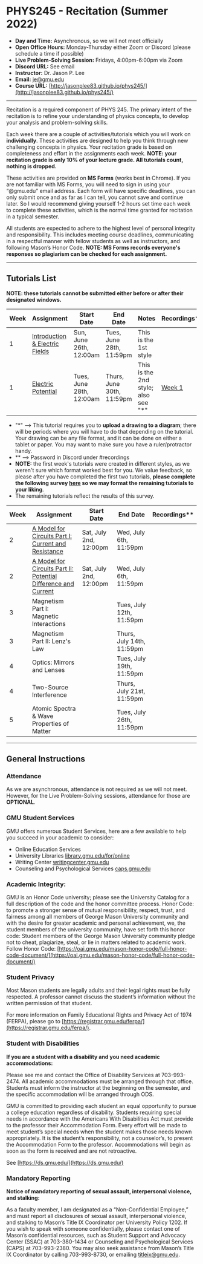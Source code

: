 # PHYS245 - Recitation (Summer 2022)

- **Day and Time:** Asynchronous, so we will not meet officially
- **Open Office Hours:** Monday-Thursday either Zoom or Discord (please schedule a time if possible)
- **Live Problem-Solving Session:** Fridays, 4:00pm-6:00pm via Zoom
- **Discord URL:** See email
- **Instructor:** Dr. Jason P. Lee
- **Email:** [je@gmu.edu](je@gmu.edu)
- **Course URL:** [http://jasonplee83.github.io/phys245/](http://jasonplee83.github.io/phys245/)

_____

Recitation is a required component of PHYS 245. The primary intent of the recitation is to refine your understanding of physics concepts, to develop your analysis and problem-solving skills.

Each week there are a couple of activities/tutorials which you will work on **individually**. These activities are designed to help you think through new challenging concepts in physics. Your recitation grade is based on completeness and effort in the assignments each week. **NOTE: your recitation grade is only 10% of your lecture grade. All tutorials count, nothing is dropped.**

These activities are provided on **MS Forms** (works best in Chrome). If you are not familiar with MS Forms, you will need to sign in using your “@gmu.edu” email address. Each form will have specific deadlines, you can only submit once and as far as I can tell, you cannot save and continue later. So I would recommend giving yourself 1-2 hours set time each week to complete these activities, which is the normal time granted for recitation in a typical semester.

All students are expected to adhere to the highest level of personal integrity and responsibility. This includes meeting course deadlines, communicating in a respectful manner with fellow students as well as instructors, and following Mason’s Honor Code. **NOTE: MS Forms records everyone's responses so plagiarism can be checked for each assignment.**

_____

## Tutorials List
**NOTE: these tutorials cannot be submitted either before or after their designated windows.**

| Week | Assignment                                                              | Start Date               | End Date                  | Notes                               | Recordings** |
| ---- | ----------------------------------------------------------------------- | ------------------------ | ------------------------- | ----------------------------------- | ---------- |
| 1    | [Introduction & Electric Fields](https://forms.office.com/r/Tp5EH5CxPh) | Sun, June 26th, 12:00am  | Tues, June 28th, 11:59pm  | This is the 1st style               |            |
| 1    | [Electric Potential](https://forms.office.com/r/j4rzzPAAjX)             | Tues, June 28th, 12:00am | Thurs, June 30th, 11:59pm | This is the 2nd style; also see "*" |  [Week 1](https://gmu.zoom.us/rec/play/FwWPtRKz1OGeVjzRwvFHP7xThbzeDjbfhMSsFODZLGYEmqOf8vqrLkF1oLh5PIwUeaYW3RRBxeodSxnj.c4ixzWDfujY_SbcX)          |

- "*" --> This tutorial requires you to **upload a drawing to a diagram**; there will be periods where you will have to do that depending on the tutorial. Your drawing can be any file format, and it can be done on either a tablet or paper. You may want to make sure you have a ruler/protractor handy.
- ** --> Password in Discord under #recordings
- **NOTE:** the first week's tutorials were created in different styles, as we weren't sure which format worked best for you. We value feedback, so please after you have completed the first two tutorials, **please complete the following survey [here](https://forms.office.com/r/ieZCB5qeZ0) so we may format the remaining tutorials to your liking**.
- The remaining tutorials reflect the results of this survey.

| Week | Assignment                                                     | Start Date | End Date                  | Recordings** |
| ---- | -------------------------------------------------------------- | ---------- | ------------------------- | ---------- |
| 2    | [A Model for Circuits Part I: Current and Resistance](https://forms.office.com/r/CGv4n1jcb3)            | Sat, July 2nd, 12:00pm           | Wed, July 6th, 11:59pm    |            |
| 2    | [A Model for Circuits Part II: Potential Difference and Current](https://forms.office.com/r/RHhMFGL15a) | Sat, July 2nd, 12:00pm           | Wed, July 6th, 11:59pm    |            |
| 3    | Magnetism Part I: Magnetic Interactions                        |            | Tues, July 12th, 11:59pm  |            |
| 3    | Magnetism Part II: Lenz's Law                                  |            | Thurs, July 14th, 11:59pm |            |
| 4    | Optics: Mirrors and Lenses                                     |            | Tues, July 19th, 11:59pm  |            |
| 4    | Two-Source Interference                                        |            | Thurs, July 21st, 11:59pm |            |
| 5    | Atomic Spectra & Wave Properties of Matter                     |            | Tues, July 26th, 11:59pm  |            |

_____

## General Instructions

### Attendance
As we are asynchronous, attendance is not required as we will not meet. However, for the Live Problem-Solving sessions, attendance for those are **OPTIONAL**.

### GMU Student Services
GMU offers numerous Student Services, here are a few available to help you succeed in your academic to consider:
- Online Education Services
- University Libraries [library.gmu.edu/for/online](library.gmu.edu/for/online)
- Writing Center [writingcenter.gmu.edu](writingcenter.gmu.edu)
- Counseling and Psychological Services [caps.gmu.edu](caps.gmu.edu)

### Academic Integrity:
GMU is an Honor Code university; please see the University Catalog for a full description of the code and the honor committee process. Honor Code: to promote a stronger sense of mutual responsibility, respect, trust, and fairness among all members of George Mason University community and with the desire for greater academic and personal achievement, we, the student members of the university community, have set forth this honor code: Student members of the George Mason University community pledge not to cheat, plagiarize, steal, or lie in matters related to academic work. Follow Honor Code: [https://oai.gmu.edu/mason-honor-code/full-honor-code-document/](https://oai.gmu.edu/mason-honor-code/full-honor-code-document/)

### Student Privacy 

Most Mason students are legally adults and their legal rights must be fully respected. A professor cannot discuss the student’s information without the written permission of that student.

For more information on Family Educational Rights and Privacy Act of 1974 (FERPA), please go to [https://registrar.gmu.edu/ferpa/](https://registrar.gmu.edu/ferpa/).

### Student with Disabilities
**If you are a student with a disability and you need academic accommodations:**

Please see me and contact the Office of Disability Services at 703-993-2474. All academic accommodations must be arranged through that office. Students must inform the instructor at the beginning on the semester, and the specific accommodation will be arranged through ODS.

GMU is committed to providing each student an equal opportunity to pursue a college education regardless of disability. Students requiring special needs in accordance with the Americans With Disabilities Act must provide to the professor their Accommodation Form. Every effort will be made to meet student’s special needs when the student makes those needs known appropriately. It is the student’s responsibility, not a counselor’s, to present the Accommodation Form to the professor. Accommodations will begin as soon as the form is received and are not retroactive.

See [https://ds.gmu.edu/](https://ds.gmu.edu/)

### Mandatory Reporting
**Notice of mandatory reporting of sexual assault, interpersonal violence, and stalking:**

As a faculty member, I am designated as a “Non-Confidential Employee,” and must report all disclosures of sexual assault, interpersonal violence, and stalking to Mason’s Title IX Coordinator per University Policy 1202. If you wish to speak with someone confidentially, please contact one of Mason’s confidential resources, such as Student Support and Advocacy Center (SSAC) at 703-380-1434 or Counseling and Psychological Services (CAPS) at 703-993-2380. You may also seek assistance from Mason’s Title IX Coordinator by calling 703-993-8730, or emailing [titleix@gmu.edu](titleix@gmu.edu).
